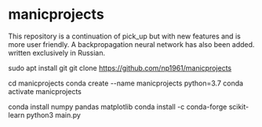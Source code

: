 
# manicprojects
This repository is a continuation of pick_up but with new features and is more user friendly.
A backpropagation neural network has also been added.
written exclusively in Russian.


sudo apt install git
git clone https://github.com/np1961/manicprojects

cd manicprojects
conda create --name manicprojects  python=3.7
conda activate manicprojects

conda install numpy pandas matplotlib 
conda install -c conda-forge scikit-learn
python3 main.py 

